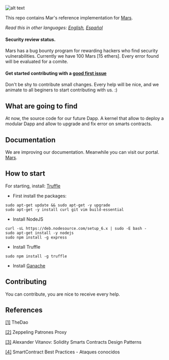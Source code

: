 ![alt text](https://www.marsopensociety.com/wp-content/uploads/2018/09/MARS-OPEN-SOCIETY-Logo.png)

This repo contains Mar's reference implementation for [Mars](https://www.marsopensociety.com/info/).

*Read this in other languages: [English](readme.md), [Español](readme.es.md)*

#### Security review status.
Mars has a bug bounty program for rewarding hackers who find security vulnerabilities. Currently we have 100 Mars [15 ethers]. Every error found will be evaluated for a comite.

#### Get started contributing with a [good first issue](https://github.com/MARSOPENSOCIETY/Mars/issues?q=is%3Aissue+is%3Aopen+label%3A%22good+first+issue%22)
Don't be shy to contribute small changes. Every help will be nice, and we animate to all beginers to start contributing with us. :)

## What are going to find
At now, the source code for our future Dapp. A kernel that allow to deploy a modular Dapp and allow to upgrade and fix error on smarts contracts.

## Documentation
We are improving our documentation. Meanwhile you can visit our portal. [Mars](https://www.marsopensociety.com/info/).

## How to start
For starting, install: [Truffle](https://truffleframework.com/docs/truffle/quickstart)
 - First install the packages:
```
sudo apt-get update && sudo apt-get -y upgrade
sudo apt-get -y install curl git vim build-essential
```
 - Install NodeJS
 ```
curl -sL https://deb.nodesource.com/setup_6.x | sudo -E bash -
sudo apt-get install -y nodejs
sudo npm install -g express
```
 - Install Truffle
 ```
sudo npm install -g truffle
```
 - Install [Ganache](https://truffleframework.com/ganache)

## Contributing
You can contribute, you are nice to receive every help.

## References
[[1]](https://github.com/slockit/DAO) TheDao

[[2]](https://blog.zeppelinos.org/proxy-patterns/) Zeppeling Patrones Proxy

[[3]](https://medium.com/@i6mi6/solidty-smart-contracts-design-patterns-ecfa3b1e9784) Alexander Vitanov: Solidity Smarts Contracts Design Patterns

[[4]](https://github.com/ConsenSys/smart-contract-best-practices/blob/master/docs/known_attacks.md) SmartContract Best Practices - Ataques conocidos
